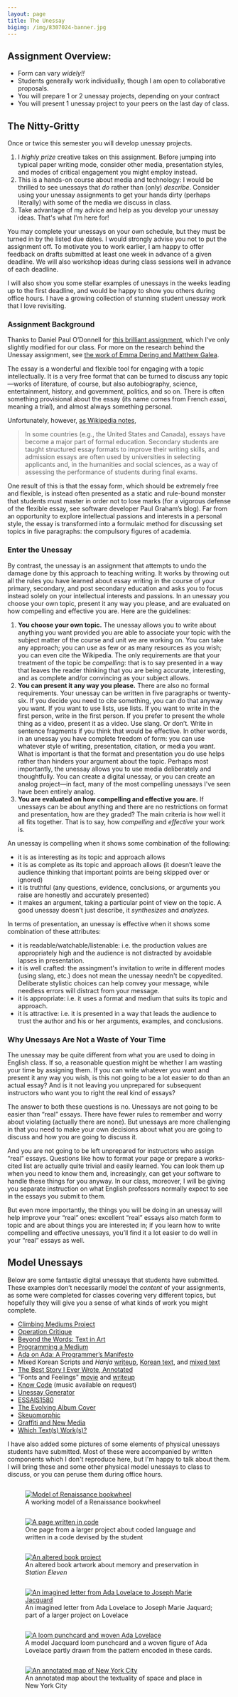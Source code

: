 ```yaml
---
layout: page
title: The Unessay
bigimg: /img/8307024-banner.jpg
---
```


## Assignment Overview:

+ Form can vary *widely!!*
+ Students generally work individually, though I am open to collaborative proposals. 
+ You will prepare 1 or 2 unessay projects, depending on your contract
+ You will present 1 unessay project to your peers on the last day of class.

## The Nitty-Gritty 

Once or twice this semester you will develop unessay projects.

1. I *highly prize* creative takes on this assignment. Before jumping into typical paper writing mode, consider other media, presentation styles, and modes of critical engagement you might employ instead.
2. This is a hands-on course about media and technology: I would be thrilled to see unessays that *do* rather than (only) *describe*. Consider using your unessay assignments to get your hands dirty (perhaps literally) with some of the media we discuss in class.
3. Take advantage of my advice and help as you develop your unessay ideas. That's what I'm here for!

You may complete your unessays on your own schedule, but they must be turned in by the listed due dates. I would strongly advise you not to put the assignment off. To motivate you to work earlier, I am happy to offer feedback on drafts submitted at least one week in advance of a given deadline. We will also workshop ideas during class sessions well in advance of each deadline.

I will also show you some stellar examples of unessays in the weeks leading up to the first deadline, and would be happy to show you others during office hours. I have a growing collection of stunning student unessay work that I love revisiting.

### Assignment Background

Thanks to Daniel Paul O’Donnell for [this brilliant assignment](http://people.uleth.ca/~daniel.odonnell/Teaching/the-unessay), which I’ve only slightly modified for our class. For more on the research behind the Unessay assignment, see [the work of Emma Dering and Matthew Galea](http://dpod.kakelbont.ca/category/research/unessay/).

The essay is a wonderful and flexible tool for engaging with a topic intellectually. It is a very free format that can be turned to discuss any topic—works of literature, of course, but also autobiography, science, entertainment, history, and government, politics, and so on. There is often something provisional about the essay (its name comes from French *essai*, meaning a trial), and almost always something personal.

Unfortunately, however, [as Wikipedia notes](http://en.wikipedia.org/w/index.php?title=Essay&oldid=510540710),

> In some countries (e.g., the United States and Canada), essays have become a major part of formal education. Secondary students are taught structured essay formats to improve their writing skills, and admission essays are often used by universities in selecting applicants and, in the humanities and social sciences, as a way of assessing the performance of students during final exams.

One result of this is that the essay form, which should be extremely free and flexible, is instead often presented as a static and rule-bound monster that students must master in order not to lose marks (for a vigorous defense of the flexible essay, see software developer Paul Graham’s blog). Far from an opportunity to explore intellectual passions and interests in a personal style, the essay is transformed into a formulaic method for discussing set topics in five paragraphs: the compulsory figures of academia.

### Enter the Unessay

By contrast, the unessay is an assignment that attempts to undo the damage done by this approach to teaching writing. It works by throwing out all the rules you have learned about essay writing in the course of your primary, secondary, and post secondary education and asks you to focus instead solely on your intellectual interests and passions. In an unessay you choose your own topic, present it any way you please, and are evaluated on how compelling and effective you are. Here are the guidelines:

1. **You choose your own topic.** The unessay allows you to write about anything you want provided you are able to associate your topic with the subject matter of the course and unit we are working on. You can take any approach; you can use as few or as many resources as you wish; you can even cite the Wikipedia. The only requirements are that your treatment of the topic be *compelling*: that is to say presented in a way that leaves the reader thinking that you are being accurate, interesting, and as complete and/or convincing as your subject allows.
2. **You can present it any way you please.** There are also no formal requirements. Your unessay can be written in five paragraphs or twenty-six. If you decide you need to cite something, you can do that anyway you want. If you want to use lists, use lists. If you want to write in the first person, write in the first person. If you prefer to present the whole thing as a video, present it as a video. Use slang. Or don’t. Write in sentence fragments if you think that would be effective. In other words, in an unessay you have complete freedom of form: you can use whatever style of writing, presentation, citation, or media you want. What is important is that the format and presentation you do use helps rather than hinders your argument about the topic. Perhaps most importantly, the unessay allows you to use media deliberately and thoughtfully. You can create a digital unessay, or you can create an analog project—in fact, many of the most compelling unessays I've seen have been entirely analog.
3. **You are evaluated on how compelling and effective you are.** If unessays can be about anything and there are no restrictions on format and presentation, how are they graded? The main criteria is how well it all fits together. That is to say, how *compelling* and *effective* your work is.
      
An unessay is compelling when it shows some combination of the following:  

+ it is as interesting as its topic and approach allows
+ it is as complete as its topic and approach allows (it doesn’t leave the audience thinking that important points are being skipped over or ignored)
+ it is truthful (any questions, evidence, conclusions, or arguments you raise are honestly and accurately presented)  
+ it makes an argument, taking a particular point of view on the topic. A good unessay doesn't just describe, it *synthesizes* and *analyzes*.
      
In terms of presentation, an unessay is effective when it shows some combination of these attributes:
   
+ it is readable/watchable/listenable: i.e. the production values are appropriately high and the audience is not distracted by avoidable lapses in presentation. 
+ it is well crafted: the assingment's invitation to write in different modes (using slang, etc.) does not mean the unessay needn't be copyedited. Deliberate stylistic choices can help convey your message, while needless errors will distract from your message.
+ it is appropriate: i.e. it uses a format and medium that suits its topic and approach.
+ it is attractive: i.e. it is presented in a way that leads the audience to trust the author and his or her arguments, examples, and conclusions.

### Why Unessays Are Not a Waste of Your Time

The unessay may be quite different from what you are used to doing in English class. If so, a reasonable question might be whether I am wasting your time by assigning them. If you can write whatever you want and present it any way you wish, is this not going to be a lot easier to do than an actual essay? And is it not leaving you unprepared for subsequent instructors who want you to right the real kind of essays?

The answer to both these questions is no. Unessays are not going to be easier than “real” essays. There have fewer rules to remember and worry about violating (actually there are none). But unessays are more challenging in that you need to make your own decisions about what you are going to discuss and how you are going to discuss it.

And you are not going to be left unprepared for instructors who assign “real” essays. Questions like how to format your page or prepare a works-cited list are actually quite trivial and easily learned. You can look them up when you need to know them and, increasingly, can get your software to handle these things for you anyway. In our class, moreover, I will be giving you separate instruction on what English professors normally expect to see in the essays you submit to them.

But even more importantly, the things you will be doing in an unessay will help improve your “real” ones: excellent “real” essays also match form to topic and are about things you are interested in; if you learn how to write compelling and effective unessays, you’ll find it a lot easier to do well in your “real” essays as well.

## Model Unessays

Below are some fantastic digital unessays that students have submitted. These examples don’t necessarily model the *content* of your assignments, as some were completed for classes covering very different topics, but hopefully they will give you a sense of what kinds of work you might complete.

+ [Climbing Mediums Project](http://s19climbingmedia.boards.net)
+ [Operation Critique](http://operation-critique.tumblr.com/)
+ [Beyond the Words: Text in Art](https://textart.blog)
+ [Programming a Medium](https://www.dropbox.com/s/qqz0pi7ix7rphz2/mhartyUnessay1Body.java?dl=0)
+ [Ada on Ada: A Programmer’s Manifesto](http://adaonada.tumblr.com/)
+ Mixed Korean Scripts and *Hanja* [writeup](https://www.dropbox.com/s/2on2kcxrvwnc4o5/Unessay%20Analysis%20and%20Translation_%20Mixed%20Korean%20Scripts%20and%20Hanja.pdf?dl=0), [Korean text](https://www.dropbox.com/s/4c3ab69s6dfu4pw/Kim%20Unessay%20%231%20%28Korean%29.pdf?dl=0), and [mixed text](https://www.dropbox.com/s/0908fye67yoyayp/Kim%20Unessay%20%231%20%28Mixed%29.pdf?dl=0)
+ [The Best Story I Ever Wrote, Annotated](https://www.dropbox.com/s/gqh7u24tt9a0nnu/Tiarks%20Unessay%20Project.pdf?dl=0)
+ "Fonts and Feelings" [movie](https://www.dropbox.com/s/w6xhz08i07j5kvo/QH_Unessay_1.mov?dl=0) and [writeup](https://www.dropbox.com/s/etr3fjuw3gbaqb7/QH_Unessay_1.pdf?dl=0)
+ [Know Code](https://genius.com/11691335) (music available on request)
+ [Unessay Generator](https://www.dropbox.com/sh/kyzl1n6a73a1fim/AAD6rzk1ia_UNSNZJWzlGbd5a?dl=0)
+ [ESSAIS1580](https://essais1580.wordpress.com/)
+ [The Evolving Album Cover](http://totalbumsunessay.tumblr.com/)
+ [Skeuomorphic](http://skeuomorphs-f14tot.tumblr.com/)
+ [Graffiti and New Media](http://graffitiandnewmedia.tumblr.com/)
+ [Which Text(s) Work(s)?](https://damoren.wordpress.com/)

I have also added some pictures of some elements of physical unessays students have submitted. Most of these were accompanied by written components which I don't reproduce here, but I'm happy to talk about them. I will bring these and some other physical model unessays to class to discuss, or you can peruse them during office hours.

<div class="row">
    <div class="small-4 columns">
        <figure>
        <a href="/img/unessays/IMG_4445.jpg" target="_blank">
        <img src="/img/unessays/IMG_4445.jpg" alt="Model of Renaissance bookwheel" />
        </a>
        <figcaption>A working model of a Renaissance bookwheel</figcaption>
        </figure>
    </div>
    <div class="small-4 columns">
        <figure>
        <a href="/img/unessays/IMG_4504.jpg" target="_blank">
        <img src="/img/unessays/IMG_4504.jpg" alt="A page written in code" />
        </a>
        <figcaption>One page from a larger project about coded language and written in a code devised by the student</figcaption>
        </figure>
    </div>
    <div class="small-4 columns">
        <figure>
        <a href="/img/unessays/IMG_4638.jpg" target="_blank">
        <img src="/img/unessays/IMG_4638.jpg" alt="An altered book project" />
        </a>
        <figcaption>An altered book artwork about memory and preservation in <em>Station Eleven</em></figcaption>
        </figure>
    </div>
</div>
       
<div class="row">
    <div class="small-4 columns">
        <figure>
        <a href="/img/unessays/IMG_4541.jpg" target="_blank">
        <img src="/img/unessays/IMG_4541.jpg" alt="An imagined letter from Ada Lovelace to Joseph Marie Jacquard" />
        </a>
        <figcaption>An imagined letter from Ada Lovelace to Joseph Marie Jaquard; part of a larger project on Lovelace</figcaption>
        </figure>
    </div>
    <div class="small-4 columns">
        <figure>
        <a href="/img/unessays/IMG_4543.jpg" target="_blank">
        <img src="/img/unessays/IMG_4543.jpg" alt="A loom punchcard and woven Ada Lovelace" />
        </a>
        <figcaption>A model Jacquard loom punchcard and a woven figure of Ada Lovelace partly drawn from the pattern encoded in these cards.</figcaption>
        </figure>
    </div>
    <div class="small-4 columns">
        <figure>
        <a href="/img/unessays/IMG_4642.jpg" target="_blank">
        <img src="/img/unessays/IMG_4642.jpg" alt="An annotated map of New York City" />
        </a>
        <figcaption>An annotated map about the textuality of space and place in New York City</figcaption>
        </figure>
    </div>
</div> 
